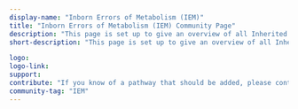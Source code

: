 ```yaml
---
display-name: "Inborn Errors of Metabolism (IEM)"
title: "Inborn Errors of Metabolism (IEM) Community Page"
description: "This page is set up to give an overview of all Inherited Metabolic Disorders (IMDs, also known as Inborn Errors of Metabolism (IEM). This portal is also featured in the latest NAR Database Issue on WikiPathways. IMPORTANT: the current list of pathways is based on the currently published (2014) 4th edition of the book (ISBN 3642403360 (978-3642403361)). There is a new edition(5) upcoming and the pathways in the new edition are being digitized in a collaboration with the chapter authors, but these have no been made public yet, and therefore do not show up here."
short-description: "This page is set up to give an overview of all Inherited Metabolic Disorders (IMDs, also known as Inborn Errors of Metabolism (IEM). This portal is also featured in the latest NAR Database Issue on WikiPathways."

logo: 
logo-link: 
support: 
contribute: "If you know of a pathway that should be added, please contact Denise Slenter."
community-tag: "IEM"
---
```

